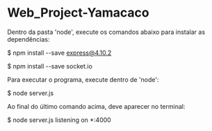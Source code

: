 # Web_Project-Yamacaco

Dentro da pasta 'node', execute os comandos abaixo para instalar as dependências:

$ npm install --save express@4.10.2

$ npm install --save socket.io

Para executar o programa, execute dentro de 'node':

$ node server.js

Ao final do último comando acima, deve aparecer no terminal:

$ node server.js
listening on *:4000
